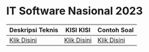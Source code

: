 # IT Software Nasional 2023
| Deskripsi Teknis | KISI KISI | Contoh Soal |
|---|---|---|
| [Klik Disini](https://github.com/BloodLetters/CatatanLKS/blob/main/pfd-content/IT%20Software%20Solution%20for%20Business%20Deskripsi%20Teknis.-1.pdf) | [Klik Disini](https://github.com/BloodLetters/CatatanLKS/blob/main/pfd-content/KISI%20KISI%20LKS%20LOMBA%202023%20IT%20SOFTWAREE%20SOLUTION%20FOR%20BUSINESS-3.pdf) | [Klik Disini](https://drive.google.com/drive/folders/1Z70n0JubMO0Yul2WxUADA1aOho7U5Q6r) |

